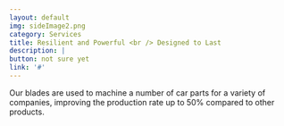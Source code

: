 ```yaml
---
layout: default
img: sideImage2.png
category: Services
title: Resilient and Powerful <br /> Designed to Last
description: |
button: not sure yet
link: '#' 
---
```

  Our blades are used to machine a number of car parts for a variety of companies, improving the production rate up to 50% compared to other products.